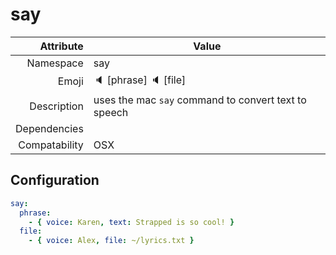 # say

| Attribute     | Value |
|--------------:|----|
| Namespace     | say |
| Emoji         | 🔈 [phrase] 🔈 [file]  |
| Description   | uses the mac `say` command to convert text to speech |
| Dependencies  |  |
| Compatability | OSX  |

## Configuration

```yml
say:
  phrase:
    - { voice: Karen, text: Strapped is so cool! }
  file:
    - { voice: Alex, file: ~/lyrics.txt }
```

